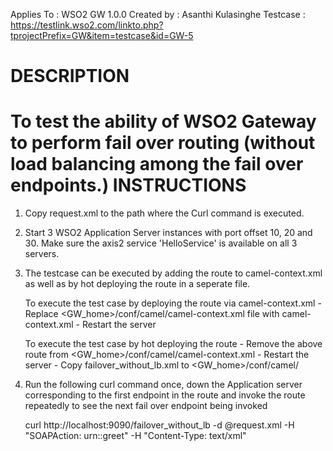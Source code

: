 Applies To	: WSO2 GW 1.0.0
Created by	: Asanthi Kulasinghe
Testcase	: https://testlink.wso2.com/linkto.php?tprojectPrefix=GW&item=testcase&id=GW-5

DESCRIPTION
===========

To test the ability of WSO2 Gateway to perform fail over routing (without load balancing among the fail over endpoints.)
INSTRUCTIONS
============

1. Copy request.xml to the path where the Curl command is executed.

2. Start 3 WSO2 Application Server instances with port offset 10, 20 and 30. Make sure the axis2 service 'HelloService' is available on all 3 servers.

3. The testcase can be executed by adding the route to camel-context.xml as well as by hot deploying the route in a seperate file.

	To execute the test case by deploying the route via camel-context.xml
	   - Replace <GW_home>/conf/camel/camel-context.xml file with camel-context.xml
	   - Restart the server

	To execute the test case by hot deploying the route
	   - Remove the above route from <GW_home>/conf/camel/camel-context.xml
	   - Restart the server 
	   - Copy failover_without_lb.xml to <GW_home>/conf/camel/ 

4. Run the following curl command once, down the Application server corresponding to the first endpoint in the route and invoke the route repeatedly to see the next fail over endpoint being invoked 
	
	curl http://localhost:9090/failover_without_lb  -d @request.xml  -H "SOAPAction: urn::greet" -H "Content-Type: text/xml"
